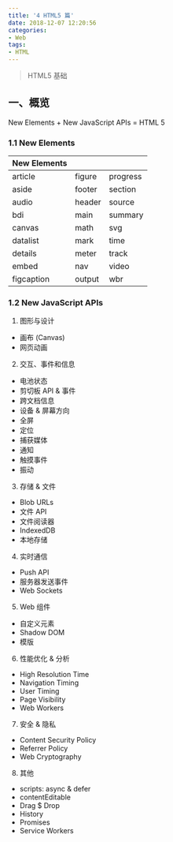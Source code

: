 ```yaml
---
title: '4 HTML5 篇'
date: 2018-12-07 12:20:56
categories: 
- Web
tags: 
- HTML
---
```

> HTML5 基础
<!-- more --> 

## 一、概览
New Elements + New JavaScript APIs = HTML 5

### 1.1 New Elements
New Elements|||
-|-|-
article|figure|progress
aside|footer|section
audio|header|source
bdi|main|summary
canvas|math|svg
datalist|mark|time
details|meter|track
embed|nav|video
figcaption|output|wbr

### 1.2 New JavaScript APIs
1. 图形与设计
- 画布 (Canvas)
- 网页动画

2. 交互、事件和信息
- 电池状态
- 剪切板 API & 事件
- 跨文档信息
- 设备 & 屏幕方向
- 全屏
- 定位
- 捕获媒体
- 通知
- 触摸事件
- 振动

3. 存储 & 文件
- Blob URLs
- 文件 API
- 文件阅读器
- IndexedDB
- 本地存储

4. 实时通信
- Push API
- 服务器发送事件
- Web Sockets

5. Web 组件
- 自定义元素
- Shadow DOM
- 模版

6. 性能优化 & 分析
- High Resolution Time
- Navigation Timing
- User Timing
- Page Visibility
- Web Workers

7. 安全 & 隐私
- Content Security Policy
- Referrer Policy 
- Web Cryptography
 
8. 其他
- scripts: async & defer
- contentEditable
- Drag $ Drop
- History
- Promises
- Service Workers

